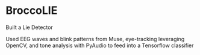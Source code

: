 # BroccoLIE

Built a Lie Detector

Used EEG waves and blink patterns from Muse, eye-tracking leveraging OpenCV, and tone analysis with PyAudio to feed into a Tensorflow classifier

